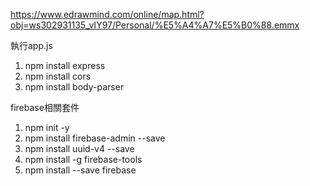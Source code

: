 https://www.edrawmind.com/online/map.html?obj=ws302931135_vIY97/Personal/%E5%A4%A7%E5%B0%88.emmx

執行app.js
1. npm install express
2. npm install cors
3. npm install body-parser

firebase相關套件
1. npm init -y
2. npm install firebase-admin --save
3. npm install uuid-v4 --save
4. npm install -g firebase-tools
5. npm install --save firebase
